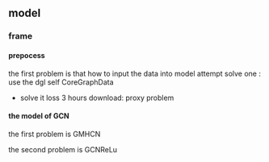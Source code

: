 ## model
### frame
#### prepocess
the first problem is that how to input the data into model
attempt solve one : use the dgl self CoreGraphData 
* solve it loss 3 hours download: proxy problem

#### the model of GCN
the first problem is GMHCN

the second problem is GCNReLu

